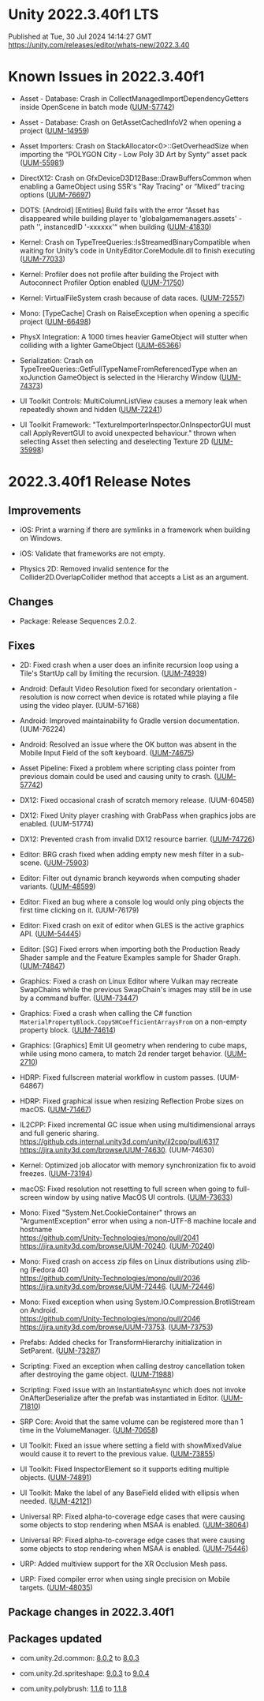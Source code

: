 # Unity 2022.3.40f1 LTS
Published at Tue, 30 Jul 2024 14:14:27 GMT  
https://unity.com/releases/editor/whats-new/2022.3.40

# Known Issues in 2022.3.40f1

- Asset - Database: Crash in CollectManagedImportDependencyGetters inside OpenScene in batch mode
    ([UUM-57742](https://issuetracker.unity3d.com/issues/crash-in-collectmanagedimportdependencygetters-inside-openscene-in-batch-mode))

- Asset - Database: Crash on GetAssetCachedInfoV2 when opening a project
    ([UUM-14959](https://issuetracker.unity3d.com/issues/crash-on-getassetcachedinfov2-when-opening-a-project))

- Asset Importers: Crash on StackAllocator<0>::GetOverheadSize when importing the “POLYGON City - Low Poly 3D Art by Synty“ asset pack
    ([UUM-55981](https://issuetracker.unity3d.com/issues/crash-on-stackallocator-getoverheadsize-when-importing-the-polygon-city-low-poly-3d-art-by-synty-asset-pack))

- DirectX12: Crash on GfxDeviceD3D12Base::DrawBuffersCommon when enabling a GameObject using SSR's "Ray Tracing" or “Mixed“ tracing options
    ([UUM-76697](https://issuetracker.unity3d.com/issues/crash-on-gfxdeviced3d12base-drawbufferscommon-when-enabling-a-gameobject-using-ssrs-ray-tracing-or-mixed-tracing-options))

- DOTS: [Android] [Entities] Build fails with the error “Asset has disappeared while building player to 'globalgamemanagers.assets' - path '', instancedID '-xxxxxx'“ when building
    ([UUM-41830](https://issuetracker.unity3d.com/issues/android-entities-build-fails-with-the-error-asset-has-disappeared-while-building-player-to-globalgamemanagers-dot-assets-path-instancedid-xxxxxx-when-building))

- Kernel: Crash on TypeTreeQueries::IsStreamedBinaryCompatible when waiting for Unity’s code in UnityEditor.CoreModule.dll to finish executing
    ([UUM-77033](https://issuetracker.unity3d.com/issues/crash-on-typetreequeries-isstreamedbinarycompatible-when-waiting-for-unitys-code-in-unityeditor-dot-coremodule-dot-dll-to-finish-executing))

- Kernel: Profiler does not profile after building the Project with Autoconnect Profiler Option enabled
    ([UUM-71750](https://issuetracker.unity3d.com/issues/profiler-does-not-profile-after-building-the-project-with-autoconnect-profiler-option-enabled))

- Kernel: VirtualFileSystem crash because of data races.
    ([UUM-72557](https://issuetracker.unity3d.com/issues/virtualfilesystem-crash-because-of-data-races))

- Mono: [TypeCache] Crash on RaiseException when opening a specific project
    ([UUM-66498](https://issuetracker.unity3d.com/issues/crash-on-raiseexception-when-opening-a-specific-project))

- PhysX Integration: A 1000 times heavier GameObject will stutter when colliding with a lighter GameObject
    ([UUM-65366](https://issuetracker.unity3d.com/issues/a-1000-times-heavier-gameobject-will-stutter-when-colliding-with-a-lighter-gameobject))

- Serialization: Crash on TypeTreeQueries::GetFullTypeNameFromReferencedType when an xoJunction GameObject is selected in the Hierarchy Window
    ([UUM-74373](https://issuetracker.unity3d.com/issues/crash-on-typetreequeries-getfulltypenamefromreferencedtype-when-an-xojunction-gameobject-is-selected-in-the-hierarchy-window))

- UI Toolkit Controls: MultiColumnListView causes a memory leak when repeatedly shown and hidden
    ([UUM-72241](https://issuetracker.unity3d.com/issues/multicolumnlistview-causes-a-memory-leak-when-repeatedly-shown-and-hidden))

- UI Toolkit Framework: "TextureImporterInspector.OnInspectorGUI must call ApplyRevertGUI to avoid unexpected behaviour." thrown when selecting Asset then selecting and deselecting Texture 2D
    ([UUM-35998](https://issuetracker.unity3d.com/issues/textureimporterinspector-dot-oninspectorgui-must-call-applyrevertgui-to-avoid-unexpected-behaviour-dot-thrown-when-selecting-asset-then-selecting-and-deselecting-texture-2d))



# 2022.3.40f1 Release Notes

## Improvements

- iOS: Print a warning if there are symlinks in a framework when building on Windows.

- iOS: Validate that frameworks are not empty.

- Physics 2D: Removed invalid sentence for the Collider2D.OverlapCollider method that accepts a List as an argument.



## Changes

- Package: Release Sequences 2.0.2.



## Fixes

- 2D: Fixed crash when a user does an infinite recursion loop using a Tile's StartUp call by limiting the recursion.
    ([UUM-74939](https://issuetracker.unity3d.com/issues/crash-on-unsafeutility-custom-memset-when-simulating-a-random-tick-event-for-a-tile-at-a-specified-position))

- Android: Default Video Resolution fixed for secondary orientation - resolution is now correct when device is rotated while playing a file using the video player.
    (UUM-57168)

- Android: Improved maintainability fo Gradle version documentation.
    (UUM-76224)

- Android: Resolved an issue where the OK button was absent in the Mobile Input Field of the soft keyboard.
    ([UUM-74675](https://issuetracker.unity3d.com/issues/android-soft-keyboard-is-missing-the-ok-button-on-android))

- Asset Pipeline: Fixed a problem where scripting class pointer from previous domain could be used and causing unity to crash.
    ([UUM-57742](https://issuetracker.unity3d.com/issues/crash-in-collectmanagedimportdependencygetters-inside-openscene-in-batch-mode))

- DX12: Fixed occasional crash of scratch memory release.
    (UUM-60458)

- DX12: Fixed Unity player crashing with GrabPass when graphics jobs are enabled.
    (UUM-51774)

- DX12: Prevented crash from invalid DX12 resource barrier.
    ([UUM-74726](https://issuetracker.unity3d.com/issues/editor-crashes-when-starting-a-new-game-session-using-direct3d12-graphics-api))

- Editor: BRG crash fixed when adding empty new mesh filter in a sub-scene.
    ([UUM-75903](https://issuetracker.unity3d.com/issues/crash-on-batchrenderergroup-custom-registermaterial-injected-when-rendering-a-mesh-in-a-sub-scene-in-a-specific-project))

- Editor: Filter out dynamic branch keywords when computing shader variants.
    ([UUM-48599](https://issuetracker.unity3d.com/issues/dynamic-branching-generates-shader-variants-when-building-the-project))

- Editor: Fixed an bug where a console log would only ping objects the first time clicking on it.
    (UUM-76179)

- Editor: Fixed crash on exit of editor when GLES is the active graphics API.
    ([UUM-54445](https://issuetracker.unity3d.com/issues/editor-that-is-opened-using-a-command-line-with-a-force-gles-argument-crashes-on-drvpresentbuffers-when-closing-the-editor-on-windows-with-a-nvidia-rtx-a2000-gpu))

- Editor: \[SG\] Fixed errors when importing both the Production Ready Shader sample and the Feature Examples sample for Shader Graph.
    ([UUM-74847](https://issuetracker.unity3d.com/issues/importing-production-ready-shaders-and-feature-examples-from-the-shader-graph-package-throws-errors))

- Graphics: Fixed a crash on Linux Editor where Vulkan may recreate SwapChains while the previous SwapChain's images may still be in use by a command buffer.
    ([UUM-73447](https://issuetracker.unity3d.com/issues/linux-vulkan-crash-when-using-nvidia-drivers-545-and-graphics-api-set-to-vulkan))

- Graphics: Fixed a crash when calling the C\# function `MaterialPropertyBlock.CopySHCoefficientArraysFrom` on a non-empty property block.
    ([UUM-74614](https://issuetracker.unity3d.com/issues/property-offset-falls-outside-of-range-for-type-in-getpropertydata-errors-are-thrown-when-using-materialpropertyblock-dot-copyshcoefficientarraysfrom))

- Graphics: \[Graphics\] Emit UI geometry when rendering to cube maps, while using mono camera, to match 2d render target behavior.
    ([UUM-2710](https://issuetracker.unity3d.com/issues/canvas-components-are-ignored-when-using-camera-dot-rendertocubemap))

- HDRP: Fixed fullscreen material workflow in custom passes.
    (UUM-64867)

- HDRP: Fixed graphical issue when resizing Reflection Probe sizes on macOS.
    ([UUM-71467](https://issuetracker.unity3d.com/issues/rendering-artefacts-appear-in-the-editor-when-modifying-the-reflection-probe-box-size))

- IL2CPP: Fixed incremental GC issue when using multidimensional arrays and full generic sharing.<br>
    https://github.cds.internal.unity3d.com/unity/il2cpp/pull/6317<br>
    https://jira.unity3d.com/browse/UUM-74630.
    (UUM-74630)

- Kernel: Optimized job allocator with memory synchronization fix to avoid freezes.
    ([UUM-73194](https://issuetracker.unity3d.com/issues/job-allocator-contention-causes-slow-job-execution))

- macOS: Fixed resolution not resetting to full screen when going to full-screen window by using native MacOS UI controls.
    ([UUM-73633](https://issuetracker.unity3d.com/issues/black-bars-appear-around-the-main-view-when-player-is-in-fullscreen-mode))

- Mono: Fixed "System.Net.CookieContainer" throws an "ArgumentException" error when using a non-UTF-8 machine locale and hostname<br>
    https://github.com/Unity-Technologies/mono/pull/2041<br>
    https://jira.unity3d.com/browse/UUM-70240.
    ([UUM-70240](https://issuetracker.unity3d.com/issues/system-dot-net-dot-cookiecontainer-throws-an-argumentexception-error-when-using-a-non-utf-8-machine-locale-and-hostname))

- Mono: Fixed crash on access zip files on Linux distributions using zlib-ng \(Fedora 40\)<br>
    https://github.com/Unity-Technologies/mono/pull/2036<br>
    https://jira.unity3d.com/browse/UUM-72446.
    ([UUM-72446](https://issuetracker.unity3d.com/issues/linux-crash-on-libc-free-when-closing-stream-reader-which-reads-file-content-from-a-zip-file))

- Mono: Fixed exception when using System.IO.Compression.BrotliStream on Android.<br>
    https://github.com/Unity-Technologies/mono/pull/2046<br>
    https://jira.unity3d.com/browse/UUM-73753.
    ([UUM-73753](https://issuetracker.unity3d.com/issues/error-dllnotfoundexception-internal-assembly-type-member-null-when-attaching-a-managed-debugger-for-the-build-of-a-specific-project-with-mono-scripting-backend))

- Prefabs: Added checks for TransformHierarchy initialization in SetParent.
    ([UUM-73287](https://issuetracker.unity3d.com/issues/crash-on-transform-setparent-when-duplicating-a-prefab-in-the-hierarchy))

- Scripting: Fixed an exception when calling destroy cancellation token after destroying the game object.
    ([UUM-71988](https://issuetracker.unity3d.com/issues/requested-destroycancellationtoken-reports-as-not-requested-when-not-called-before-destroyed))

- Scripting: Fixed issue with an InstantiateAsync which does not invoke OnAfterDeserialize after the prefab was instantiated in Editor.
    ([UUM-71810](https://issuetracker.unity3d.com/issues/onafterdeserialize-is-not-called-when-prefabs-are-instantiated-using-instantiateasync))

- SRP Core: Avoid that the same volume can be registered more than 1 time in the VolumeManager.
    ([UUM-70658](https://issuetracker.unity3d.com/issues/unityengine-dot-rendering-dot-volume-dot-onenable-is-called-twice-before-ondisable-creating-multiple-copies-of-the-same-volume-when-a-volume-is-enabled-right-after-domain-reload-when-entering-play-mode))

- UI Toolkit: Fixed an issue where setting a field with showMixedValue would cause it to revert to the previous value.
    ([UUM-73855](https://issuetracker.unity3d.com/issues/the-non-zero-value-is-changed-to-0-when-entering-it-for-the-first-time-into-the-integerfield-with-showmixedvalue-set-to-true))

- UI Toolkit: Fixed InspectorElement so it supports editing multiple objects.
    ([UUM-74891](https://issuetracker.unity3d.com/issues/transform-dot-rotation-property-is-as-a-vector4-quaternion-instead-of-a-vector3-field-when-using-inspectorelement-dot-filldefaultinspector))

- UI Toolkit: Make the label of any BaseField elided with ellipsis when needed.
    ([UUM-42121](https://issuetracker.unity3d.com/issues/variable-name-overlaps-range-slider-in-inspector-window-when-having-a-long-variable-name-and-a-range-attribute))

- Universal RP: Fixed alpha-to-coverage edge cases that were causing some objects to stop rendering when MSAA is enabled.
    ([UUM-38064](https://issuetracker.unity3d.com/issues/urp-alpha-threshold-set-on-1-makes-material-transparent))

- Universal RP: Fixed alpha-to-coverage edge cases that were causing some objects to stop rendering when MSAA is enabled.
    ([UUM-75446](https://issuetracker.unity3d.com/issues/gameobject-is-not-rendered-when-using-specific-shader-and-material))

- URP: Added multiview support for the XR Occlusion Mesh pass.

- URP: Fixed compiler error when using single precision on Mobile targets.
    ([UUM-48035](https://issuetracker.unity3d.com/issues/shader-graph-shader-compilation-error-when-using-precision-mode-as-single-in-shader-graph-with-android-platform))




## Package changes in 2022.3.40f1

## Packages updated

- com.unity.2d.common: [8.0.2](https://docs.unity3d.com/Packages/com.unity.2d.common@8.0//changelog/CHANGELOG.html) to [8.0.3](https://docs.unity3d.com/Packages/com.unity.2d.common@8.0//changelog/CHANGELOG.html)

- com.unity.2d.spriteshape: [9.0.3](https://docs.unity3d.com/Packages/com.unity.2d.spriteshape@9.0//changelog/CHANGELOG.html) to [9.0.4](https://docs.unity3d.com/Packages/com.unity.2d.spriteshape@9.0//changelog/CHANGELOG.html)

- com.unity.polybrush: [1.1.6](https://docs.unity3d.com/Packages/com.unity.polybrush@1.1//changelog/CHANGELOG.html) to [1.1.8](https://docs.unity3d.com/Packages/com.unity.polybrush@1.1//changelog/CHANGELOG.html)